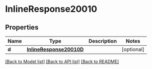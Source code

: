 # InlineResponse20010

## Properties
Name | Type | Description | Notes
------------ | ------------- | ------------- | -------------
**d** | [**InlineResponse20010D**](InlineResponse20010D.md) |  | [optional] 

[[Back to Model list]](../README.md#documentation-for-models) [[Back to API list]](../README.md#documentation-for-api-endpoints) [[Back to README]](../README.md)


